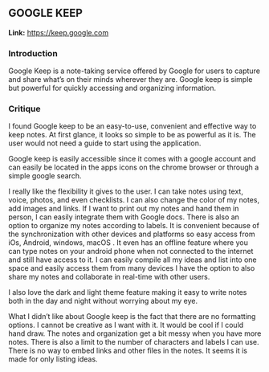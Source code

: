 ## GOOGLE KEEP 

**Link:** https://keep.google.com

### Introduction

Google Keep is a note-taking service offered by Google for users to capture and share what’s on their minds wherever they are. Google keep is simple but powerful for quickly accessing and organizing information. 

### Critique
I found Google keep to be an easy-to-use, convenient and effective way to keep notes. At first glance, it looks so simple to be as powerful as it is. The user would not need a  guide to start using the application. 

Google keep is easily accessible since it comes with a google account and can easily be located in the apps icons on the chrome browser or through a simple google search.

I really like the flexibility it gives to the user. I can take notes using text, voice,  photos, and even checklists. I can also change the color of my notes, add images and links. If  I want to print out my notes and hand them in person, I can easily integrate them with Google docs. There is also an option to organize my notes according to labels. It is convenient because of the synchronization with other devices and platforms so easy access from iOs, Android, windows, macOS . It even has an offline feature where you can type notes on your android phone when not connected to the internet and still have access to it. I can easily compile all my ideas and list into one space and easily access them from many devices
I have the option to also share my notes and collaborate in real-time with other users. 

I also love the dark and light theme feature making it easy to write notes both in the day and night without worrying about my eye. 

What I didn’t like about Google keep is the fact that there are no formatting options. I cannot be creative as I want with it. It would be cool if I could hand draw. The notes and organization get a bit messy when you have more notes. There is also a limit to the number of characters and labels I can use.  There is no way to embed links and other files in the notes. It seems it is made for only listing ideas. 


